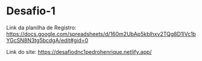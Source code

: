 # Desafio-1
Link da planilha de Registro: https://docs.google.com/spreadsheets/d/160m2UbAp5kblhxv2TQg8D1lVc1bYGcSN8N3tg5bcdgA/edit#gid=0 

Link do site: https://desafiodnc1pedrohenrique.netlify.app/
